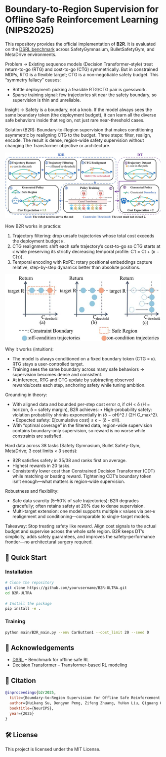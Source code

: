 # Boundary-to-Region Supervision for Offline Safe Reinforcement Learning (NIPS2025)

This repository provides the official implementation of **B2R**. It is evaluated on the [DSRL benchmark](https://github.com/decisionintelligence/DSRL) across SafetyGymnasium, BulletSafetyGym, and MetaDrive environments.

Problem → Existing sequence models (Decision Transformer–style) treat return-to-go (RTG) and cost-to-go (CTG) symmetrically. But in constrained MDPs, RTG is a flexible target; CTG is a non-negotiable safety budget. This “symmetry fallacy” causes:
- Brittle deployment: picking a feasible RTG/CTG pair is guesswork.
- Sparse training signal: few trajectories sit near the safety boundary, so supervision is thin and unreliable.

Insight → Safety is a boundary, not a knob. If the model always sees the same boundary token (the deployment budget), it can learn all the diverse safe behaviors inside that region, not just rare near-threshold cases.

Solution (B2R): Boundary-to-Region supervision that makes conditioning asymmetric by realigning CTG to the budget. Three steps: filter, realign, encode. The result is dense, region-wide safety supervision without changing the Transformer objective or architecture.

![Figure 0](./figure_1_score0.97.jpg)

How B2R works in practice:
1) Trajectory filtering: drop unsafe trajectories whose total cost exceeds the deployment budget κ.
2) CTG realignment: shift each safe trajectory’s cost-to-go so CTG starts at κ while preserving its strictly decreasing temporal profile:
   C′t = Ct + (κ − C(τ)).
3) Temporal encoding with RoPE: rotary positional embeddings capture relative, step-by-step dynamics better than absolute positions.

![Figure 1](./figure_5_score0.95.jpg)

Why it works (intuition):
- The model is always conditioned on a fixed boundary token (CTG = κ). RTG stays a user-controlled target.
- Training sees the same boundary across many safe behaviors → supervision becomes dense and consistent.
- At inference, RTG and CTG update by subtracting observed rewards/costs each step, anchoring safety while tuning ambition.

Grounding in theory:
- With aligned data and bounded per-step cost error σ, if σH < δ (H = horizon, δ = safety margin), B2R achieves:
  • High-probability safety: violation probability shrinks exponentially in (δ − σH)^2 / (2H C_max^2).
  • Expected safety: E[cumulative cost] ≤ κ − (δ − σH).
- With “optimal coverage” in the filtered data, region-wide supervision contains boundary-only supervision, so reward is no worse while constraints are satisfied.

Hard data across 38 tasks (Safety Gymnasium, Bullet Safety-Gym, MetaDrive; 3 cost limits × 3 seeds):
- B2R satisfies safety in 35/38 and ranks first on average.
- Highest rewards in 20 tasks.
- Consistently lower cost than Constrained Decision Transformer (CDT) while matching or beating reward. Tightening CDT’s boundary token isn’t enough—what matters is region-wide supervision.

Robustness and flexibility:
- Safe data scarcity (5–50% of safe trajectories): B2R degrades gracefully; often retains safety at 20% due to dense supervision.
- Multi-target extension: one model supports multiple κ values via per-κ realignment and conditioning—comparable to single-target models.

Takeaway: Stop treating safety like reward. Align cost signals to the actual budget and supervise across the whole safe region. B2R keeps DT’s simplicity, adds safety guarantees, and improves the safety–performance frontier—no architectural surgery required.

## 🚀 Quick Start

### Installation

```bash
# Clone the repository
git clone https://github.com/yourusername/B2R-ULTRA.git
cd B2R-ULTRA

# Install the package
pip install -e .
```

### Training

```bash
python main/B2R_main.py --env CarButton1 --cost_limit 20 --seed 0
```

## 🙏 Acknowledgements

- [DSRL](https://github.com/decisionintelligence/DSRL) – Benchmark for offline safe RL
- [Decision Transformer](https://github.com/kzl/decision-transformer) – Transformer-based RL modeling

## 📄 Citation

```bibtex
@inproceedings{b2r2025,
  title={Boundary-to-Region Supervision for Offline Safe Reinforcement Learning},
  author={Huikang Su, Dengyun Peng, Zifeng Zhuang, YuHan Liu, Qiguang Chen, Donglin Wang, Qinghe Liu},
  booktitle={NeurIPS},
  year={2025}
}
```

## 🛠 License
This project is licensed under the MIT License.
